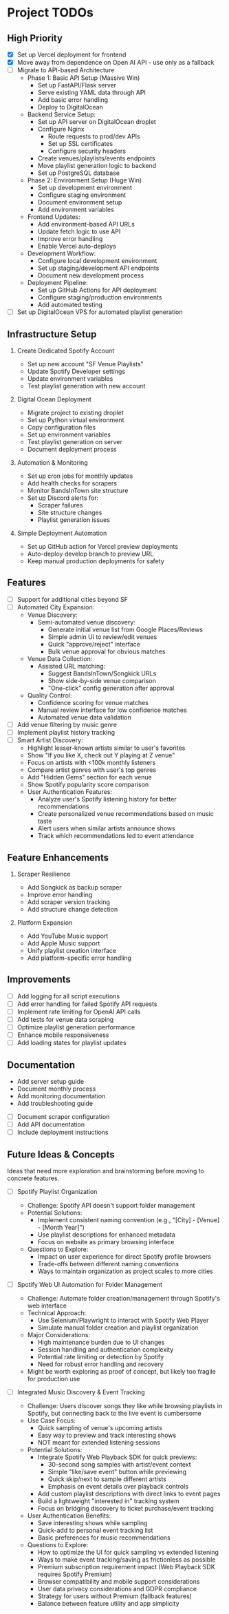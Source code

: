 # Project TODOs

## High Priority
- [X] Set up Vercel deployment for frontend
- [X] Move away from dependence on Open AI API - use only as a fallback
- [ ] Migrate to API-based Architecture
    - Phase 1: Basic API Setup (Massive Win)
      - Set up FastAPI/Flask server
      - Serve existing YAML data through API
      - Add basic error handling
      - Deploy to DigitalOcean
    - Backend Service Setup:
      - Set up API server on DigitalOcean droplet
      - Configure Nginx
        - Route requests to prod/dev APIs
        - Set up SSL certificates
        - Configure security headers
      - Create venues/playlists/events endpoints
      - Move playlist generation logic to backend
      - Set up PostgreSQL database
    - Phase 2: Environment Setup (Huge Win)
      - Set up development environment
      - Configure staging environment
      - Document environment setup
      - Add environment variables
    - Frontend Updates:
      - Add environment-based API URLs
      - Update fetch logic to use API
      - Improve error handling
      - Enable Vercel auto-deploys
    - Development Workflow:
      - Configure local development environment
      - Set up staging/development API endpoints
      - Document new development process
    - Deployment Pipeline:
      - Set up GitHub Actions for API deployment
      - Configure staging/production environments
      - Add automated testing
- [ ] Set up DigitalOcean VPS for automated playlist generation

## Infrastructure Setup
1. Create Dedicated Spotify Account
   - Set up new account "SF Venue Playlists"
   - Update Spotify Developer settings
   - Update environment variables
   - Test playlist generation with new account

2. Digital Ocean Deployment
   - Migrate project to existing droplet
   - Set up Python virtual environment
   - Copy configuration files
   - Set up environment variables
   - Test playlist generation on server
   - Document deployment process

3. Automation & Monitoring
   - Set up cron jobs for monthly updates
   - Add health checks for scrapers
   - Monitor BandsInTown site structure
   - Set up Discord alerts for:
     - Scraper failures
     - Site structure changes
     - Playlist generation issues

4. Simple Deployment Automation
   - Set up GitHub action for Vercel preview deployments
   - Auto-deploy develop branch to preview URL
   - Keep manual production deployments for safety

## Features
- [ ] Support for additional cities beyond SF
- [ ] Automated City Expansion:
   - Venue Discovery:
     - Semi-automated venue discovery:
       - Generate initial venue list from Google Places/Reviews
       - Simple admin UI to review/edit venues
       - Quick "approve/reject" interface
       - Bulk venue approval for obvious matches
   - Venue Data Collection:
     - Assisted URL matching:
       - Suggest BandsInTown/Songkick URLs
       - Show side-by-side venue comparison
       - "One-click" config generation after approval
   - Quality Control:
     - Confidence scoring for venue matches
     - Manual review interface for low confidence matches
     - Automated venue data validation
- [ ] Add venue filtering by music genre
- [ ] Implement playlist history tracking
- [ ] Smart Artist Discovery:
   - Highlight lesser-known artists similar to user's favorites
   - Show "If you like X, check out Y playing at Z venue"
   - Focus on artists with <100k monthly listeners
   - Compare artist genres with user's top genres
   - Add "Hidden Gems" section for each venue
   - Show Spotify popularity score comparison
   - User Authentication Features:
     - Analyze user's Spotify listening history for better recommendations
     - Create personalized venue recommendations based on music taste
     - Alert users when similar artists announce shows
     - Track which recommendations led to event attendance

## Feature Enhancements
1. Scraper Resilience
   - Add Songkick as backup scraper
   - Improve error handling
   - Add scraper version tracking
   - Add structure change detection

2. Platform Expansion
   - Add YouTube Music support
   - Add Apple Music support
   - Unify playlist creation interface
   - Add platform-specific error handling

## Improvements
- [ ] Add logging for all script executions
- [ ] Add error handling for failed Spotify API requests
- [ ] Implement rate limiting for OpenAI API calls
- [ ] Add tests for venue data scraping
- [ ] Optimize playlist generation performance
- [ ] Enhance mobile responsiveness
- [ ] Add loading states for playlist updates

## Documentation
- Add server setup guide
- Document monthly process
- Add monitoring documentation
- Add troubleshooting guide
- [ ] Document scraper configuration
- [ ] Add API documentation
- [ ] Include deployment instructions

## Future Ideas & Concepts
Ideas that need more exploration and brainstorming before moving to concrete features.

- [ ] Spotify Playlist Organization
  - Challenge: Spotify API doesn't support folder management
  - Potential Solutions:
    - Implement consistent naming convention (e.g., "[City] - [Venue] - [Month Year]")
    - Use playlist descriptions for enhanced metadata
    - Focus on website as primary browsing interface
  - Questions to Explore:
    - Impact on user experience for direct Spotify profile browsers
    - Trade-offs between different naming conventions
    - Ways to maintain organization as project scales to more cities

- [ ] Spotify Web UI Automation for Folder Management
  - Challenge: Automate folder creation/management through Spotify's web interface
  - Technical Approach:
    - Use Selenium/Playwright to interact with Spotify Web Player
    - Simulate manual folder creation and playlist organization
  - Major Considerations:
    - High maintenance burden due to UI changes
    - Session handling and authentication complexity
    - Potential rate limiting or detection by Spotify
    - Need for robust error handling and recovery
  - Might be worth exploring as proof of concept, but likely too fragile for production use

- [ ] Integrated Music Discovery & Event Tracking
  - Challenge: Users discover songs they like while browsing playlists in Spotify, but connecting back to the live event is cumbersome
  - Use Case Focus:
    - Quick sampling of venue's upcoming artists
    - Easy way to preview and track interesting shows
    - NOT meant for extended listening sessions
  - Potential Solutions:
    - Integrate Spotify Web Playback SDK for quick previews:
      - 30-second song samples with artist/event context
      - Simple "like/save event" button while previewing
      - Quick skip/next to sample different artists
      - Emphasis on event details over playback controls
    - Add custom playlist descriptions with direct links to event pages
    - Build a lightweight "interested in" tracking system
    - Focus on bridging discovery to ticket purchase/event tracking
  - User Authentication Benefits:
    - Save interesting shows while sampling
    - Quick-add to personal event tracking list
    - Basic preferences for music recommendations
  - Questions to Explore:
    - How to optimize the UI for quick sampling vs extended listening
    - Ways to make event tracking/saving as frictionless as possible
    - Premium subscription requirement impact (Web Playback SDK requires Spotify Premium)
    - Browser compatibility and mobile support considerations
    - User data privacy considerations and GDPR compliance
    - Strategy for users without Premium (fallback features)
    - Balance between feature utility and app simplicity